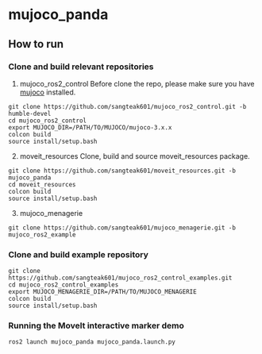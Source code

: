 # mujoco_panda

## How to run

### Clone and build relevant repositories

1. mujoco_ros2_control
Before clone the repo, please make sure you have [mujoco](https://github.com/google-deepmind/mujoco/releases) installed.
```
git clone https://github.com/sangteak601/mujoco_ros2_control.git -b humble-devel
cd mujoco_ros2_control
export MUJOCO_DIR=/PATH/TO/MUJOCO/mujoco-3.x.x
colcon build
source install/setup.bash
```

2. moveit_resources
Clone, build and source moveit_resources package.
```
git clone https://github.com/sangteak601/moveit_resources.git -b mujoco_panda
cd moveit_resources
colcon build
source install/setup.bash
```

3. mujoco_menagerie
```
git clone https://github.com/sangteak601/mujoco_menagerie.git -b mujoco_ros2_example
```

### Clone and build example repository
```
git clone https://github.com/sangteak601/mujoco_ros2_control_examples.git
cd mujoco_ros2_control_examples
export MUJOCO_MENAGERIE_DIR=/PATH/TO/MUJOCO_MENAGERIE
colcon build
source install/setup.bash
```

### Running the MoveIt interactive marker demo
```
ros2 launch mujoco_panda mujoco_panda.launch.py
```